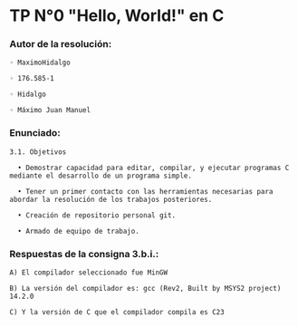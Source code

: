  # TP N°0 "Hello, World!" en C
 
 ### Autor de la resolución:

    ◦ MaximoHidalgo

    ◦ 176.585-1

    ◦ Hidalgo

    ◦ Máximo Juan Manuel

  

  ### Enunciado:

    3.1. Objetivos

      • Demostrar capacidad para editar, compilar, y ejecutar programas C mediante el desarrollo de un programa simple.

      • Tener un primer contacto con las herramientas necesarias para abordar la resolución de los trabajos posteriores.

      • Creación de repositorio personal git.
    
      • Armado de equipo de trabajo.

### Respuestas de la consigna 3.b.i.:

    A) El compilador seleccionado fue MinGW

    B) La versión del compilador es: gcc (Rev2, Built by MSYS2 project) 14.2.0

    C) Y la versión de C que el compilador compila es C23
